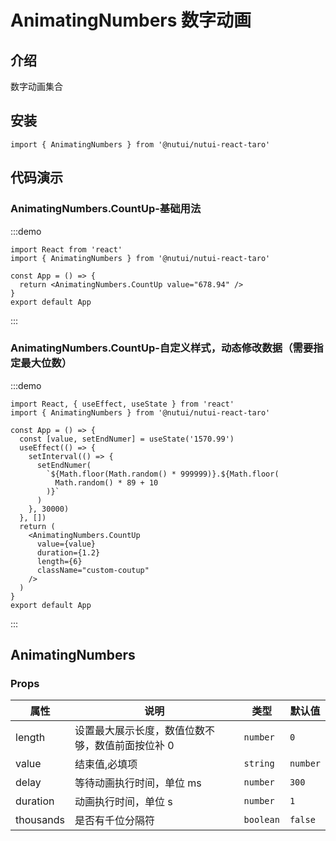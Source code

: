 # AnimatingNumbers 数字动画

## 介绍

数字动画集合

## 安装

```tsx
import { AnimatingNumbers } from '@nutui/nutui-react-taro'
```

## 代码演示

### AnimatingNumbers.CountUp-基础用法

:::demo

```tsx
import React from 'react'
import { AnimatingNumbers } from '@nutui/nutui-react-taro'

const App = () => {
  return <AnimatingNumbers.CountUp value="678.94" />
}
export default App
```

:::

### AnimatingNumbers.CountUp-自定义样式，动态修改数据（需要指定最大位数）

:::demo

```tsx
import React, { useEffect, useState } from 'react'
import { AnimatingNumbers } from '@nutui/nutui-react-taro'

const App = () => {
  const [value, setEndNumer] = useState('1570.99')
  useEffect(() => {
    setInterval(() => {
      setEndNumer(
        `${Math.floor(Math.random() * 999999)}.${Math.floor(
          Math.random() * 89 + 10
        )}`
      )
    }, 30000)
  }, [])
  return (
    <AnimatingNumbers.CountUp
      value={value}
      duration={1.2}
      length={6}
      className="custom-coutup"
    />
  )
}
export default App
```

:::

## AnimatingNumbers

### Props

| 属性 | 说明 | 类型 | 默认值 |
| --- | --- | --- | --- |
| length | 设置最大展示长度，数值位数不够，数值前面按位补 0 | `number` | `0` |
| value | 结束值,必填项 | `string` | `number` |
| delay | 等待动画执行时间，单位 ms | `number` | `300` |
| duration | 动画执行时间，单位 s | `number` | `1` |
| thousands | 是否有千位分隔符 | `boolean` | `false` |